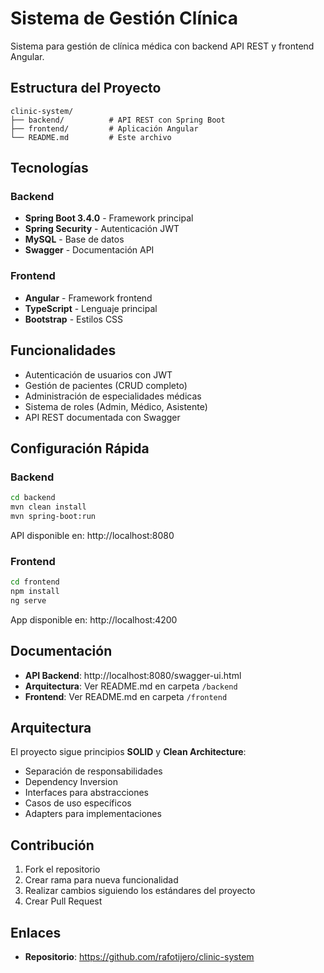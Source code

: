 # Sistema de Gestión Clínica

Sistema para gestión de clínica médica con backend API REST y frontend Angular.

## Estructura del Proyecto

```
clinic-system/
├── backend/          # API REST con Spring Boot
├── frontend/         # Aplicación Angular
└── README.md         # Este archivo
```

## Tecnologías

### Backend
- **Spring Boot 3.4.0** - Framework principal
- **Spring Security** - Autenticación JWT
- **MySQL** - Base de datos
- **Swagger** - Documentación API

### Frontend
- **Angular** - Framework frontend
- **TypeScript** - Lenguaje principal
- **Bootstrap** - Estilos CSS

## Funcionalidades

- Autenticación de usuarios con JWT
- Gestión de pacientes (CRUD completo)
- Administración de especialidades médicas
- Sistema de roles (Admin, Médico, Asistente)
- API REST documentada con Swagger

## Configuración Rápida

### Backend
```bash
cd backend
mvn clean install
mvn spring-boot:run
```
API disponible en: http://localhost:8080

### Frontend
```bash
cd frontend
npm install
ng serve
```
App disponible en: http://localhost:4200

## Documentación

- **API Backend**: http://localhost:8080/swagger-ui.html
- **Arquitectura**: Ver README.md en carpeta `/backend`
- **Frontend**: Ver README.md en carpeta `/frontend`

## Arquitectura

El proyecto sigue principios **SOLID** y **Clean Architecture**:

- Separación de responsabilidades
- Dependency Inversion
- Interfaces para abstracciones
- Casos de uso específicos
- Adapters para implementaciones

## Contribución

1. Fork el repositorio
2. Crear rama para nueva funcionalidad
3. Realizar cambios siguiendo los estándares del proyecto
4. Crear Pull Request

## Enlaces

- **Repositorio**: https://github.com/rafotijero/clinic-system